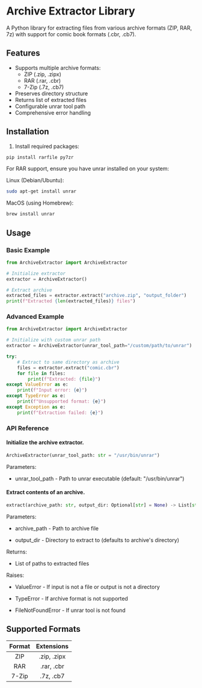 # Archive Extractor Library

A Python library for extracting files from various archive formats (ZIP, RAR, 7z) with support for comic book formats (.cbr, .cb7).

## Features

- Supports multiple archive formats:
  - ZIP (.zip, .zipx)
  - RAR (.rar, .cbr)
  - 7-Zip (.7z, .cb7)
- Preserves directory structure
- Returns list of extracted files
- Configurable unrar tool path
- Comprehensive error handling

## Installation

1. Install required packages:
```bash
pip install rarfile py7zr
```
For RAR support, ensure you have unrar installed on your system:

Linux (Debian/Ubuntu):

```bash
sudo apt-get install unrar
```

MacOS (using Homebrew):

```bash
brew install unrar
```
## Usage
### Basic Example
```python
from ArchiveExtractor import ArchiveExtractor

# Initialize extractor
extractor = ArchiveExtractor()

# Extract archive
extracted_files = extractor.extract("archive.zip", "output_folder")
print(f"Extracted {len(extracted_files)} files")
```
### Advanced Example
```python
from ArchiveExtractor import ArchiveExtractor

# Initialize with custom unrar path
extractor = ArchiveExtractor(unrar_tool_path="/custom/path/to/unrar")

try:
    # Extract to same directory as archive
    files = extractor.extract("comic.cbr")
    for file in files:
        print(f"Extracted: {file}")
except ValueError as e:
    print(f"Input error: {e}")
except TypeError as e:
    print(f"Unsupported format: {e}")
except Exception as e:
    print(f"Extraction failed: {e}")
```
### API Reference
#### Initialize the archive extractor.
```python
ArchiveExtractor(unrar_tool_path: str = "/usr/bin/unrar")
```
Parameters:

- unrar_tool_path - Path to unrar executable (default: "/usr/bin/unrar")

#### Extract contents of an archive.
```python
extract(archive_path: str, output_dir: Optional[str] = None) -> List[str]
```
Parameters:

- archive_path - Path to archive file

- output_dir - Directory to extract to (defaults to archive's directory)

Returns:

- List of paths to extracted files

Raises:

- ValueError - If input is not a file or output is not a directory

- TypeError - If archive format is not supported

- FileNotFoundError - If unrar tool is not found

## Supported Formats
| Format  | Extensions       |
|:-------:|:----------------:|
| ZIP     | .zip, .zipx      |
| RAR     | .rar, .cbr       |
| 7-Zip   | .7z, .cb7        |
